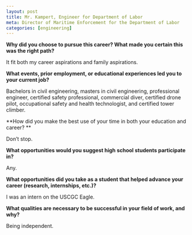 ```yaml
---
layout: post
title: Mr. Kampert, Engineer for Department of Labor
meta: Director of Maritime Enforcement for the Department of Labor
categories: [engineering]
---
```


**Why did you choose to pursue this career?  What made you certain this was the right path?**

It fit both my career aspirations and family aspirations.

**What events, prior employment, or educational experiences led you to your current job?**

Bachelors in civil engineering, masters in civil engineering, professional engineer, certified safety professional, commercial diver, certified drone pilot, occupational safety and health technologist, and certified tower climber.

**How did you make the best use of your time in both your education and career?  **

Don’t stop.

**What opportunities would you suggest high school students participate in?**

Any.

**What opportunities did you take as a student that helped advance your career (research, internships, etc.)?**

I was an intern on the USCGC Eagle.

**What qualities are necessary to be successful in your field of work, and why?**

Being independent.
